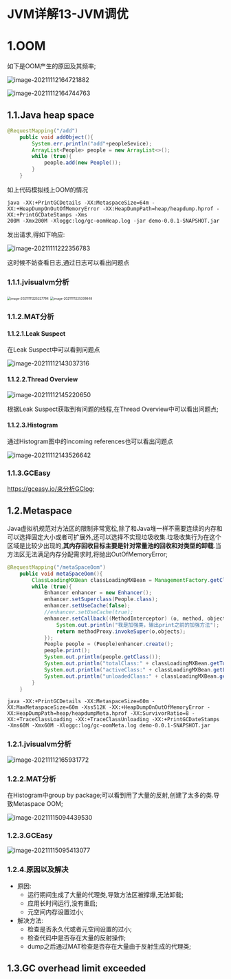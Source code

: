 # JVM详解13-JVM调优

# 1.OOM

如下是OOM产生的原因及其频率;

![image-20211112164721882](https://fechin-picgo.oss-cn-shanghai.aliyuncs.com/PicGo/image-20211112164721882.png)

![image-20211112164744763](https://fechin-picgo.oss-cn-shanghai.aliyuncs.com/PicGo/image-20211112164744763.png)

## 1.1.Java heap space

```java
@RequestMapping("/add")
    public void addObject(){
        System.err.println("add"+peopleSevice);
        ArrayList<People> people = new ArrayList<>();
        while (true){
            people.add(new People());
        }
    }
```

如上代码模拟线上OOM的情况

```shell
java -XX:+PrintGCDetails -XX:MetaspaceSize=64m -XX:+HeapDumpOnOutOfMemoryError -XX:HeapDumpPath=heap/heapdump.hprof -XX:+PrintGCDateStamps -Xms
200M -Xmx200M -Xloggc:log/gc-oomHeap.log -jar demo-0.0.1-SNAPSHOT.jar 
```

发出请求,得如下响应:

![image-20211111222356783](https://fechin-picgo.oss-cn-shanghai.aliyuncs.com/PicGo/image-20211111222356783.png)

这时候不妨查看日志,通过日志可以看出问题点

### 1.1.1.jvisualvm分析

<img src="https://fechin-picgo.oss-cn-shanghai.aliyuncs.com/PicGo/image-20211111225227794.png" alt="image-20211111225227794" style="zoom:50%;" />

<img src="https://fechin-picgo.oss-cn-shanghai.aliyuncs.com/PicGo/image-20211111225339848.png" alt="image-20211111225339848" style="zoom:50%;" />

### 1.1.2.MAT分析

#### 1.1.2.1.Leak Suspect

在Leak Suspect中可以看到问题点

![image-20211112143037316](https://fechin-picgo.oss-cn-shanghai.aliyuncs.com/PicGo/image-20211112143037316.png)

#### 1.1.2.2.Thread Overview

![image-20211112145220650](https://fechin-picgo.oss-cn-shanghai.aliyuncs.com/PicGo/image-20211112145220650.png)

根据Leak Suspect获取到有问题的线程,在Thread Overview中可以看出问题点;

#### 1.1.2.3.Histogram

通过Histogram图中的incoming references也可以看出问题点

![image-20211112143526642](https://fechin-picgo.oss-cn-shanghai.aliyuncs.com/PicGo/image-20211112143526642.png)

### 1.1.3.GCEasy

https://gceasy.io/来分析GClog;

## 1.2.Metaspace

Java虚拟机规范对方法区的限制非常宽松,除了和Java堆一样不需要连续的内存和可以选择固定大小或者可扩展外,还可以选择不实现垃圾收集.垃圾收集行为在这个区域是比较少出现的,**其内存回收目标主要是针对常量池的回收和对类型的卸载**.当方法区无法满足内存分配需求时,将抛出OutOfMemoryError;

```java
@RequestMapping("/metaSpaceOom")
    public void metaSpaceOom(){
        ClassLoadingMXBean classLoadingMXBean = ManagementFactory.getClassLoadingMXBean();
        while (true){
            Enhancer enhancer = new Enhancer();
            enhancer.setSuperclass(People.class);
            enhancer.setUseCache(false);
            //enhancer.setUseCache(true);
            enhancer.setCallback((MethodInterceptor) (o, method, objects, methodProxy) -> {
                System.out.println("我是加强类，输出print之前的加强方法");
                return methodProxy.invokeSuper(o,objects);
            });
            People people = (People)enhancer.create();
            people.print();
            System.out.println(people.getClass());
            System.out.println("totalClass:" + classLoadingMXBean.getTotalLoadedClassCount());
            System.out.println("activeClass:" + classLoadingMXBean.getLoadedClassCount());
            System.out.println("unloadedClass:" + classLoadingMXBean.getUnloadedClassCount());
        }
    }
```

```shell
java -XX:+PrintGCDetails -XX:MetaspaceSize=60m -XX:MaxMetaspaceSize=60m -Xss512K -XX:+HeapDumpOnOutOfMemoryError -XX:HeapDumpPath=heap/heapdumpMeta.hprof -XX:SurvivorRatio=8 -XX:+TraceClassLoading -XX:+TraceClassUnloading -XX:+PrintGCDateStamps -Xms60M -Xmx60M -Xloggc:log/gc-oomMeta.log demo-0.0.1-SNAPSHOT.jar
```

### 1.2.1.jvisualvm分析

![image-20211112165931772](https://fechin-picgo.oss-cn-shanghai.aliyuncs.com/PicGo/image-20211112165931772.png)

### 1.2.2.MAT分析

在Histogram中group by package;可以看到用了大量的反射,创建了太多的类.导致Metaspace OOM;

![image-20211115094439530](https://fechin-picgo.oss-cn-shanghai.aliyuncs.com/PicGo/image-20211115094439530.png)

### 1.2.3.GCEasy

![image-20211115095413077](https://fechin-picgo.oss-cn-shanghai.aliyuncs.com/PicGo/image-20211115095413077.png)

### 1.2.4.原因以及解决

* 原因:
  * 运行期间生成了大量的代理类,导致方法区被撑爆,无法卸载;
  * 应用长时间运行,没有重启;
  * 元空间内存设置过小;
* 解决方法:
  * 检查是否永久代或者元空间设置的过小;
  * 检查代码中是否存在大量的反射操作;
  * dump之后通过MAT检查是否存在大量由于反射生成的代理类;

## 1.3.GC overhead limit exceeded

